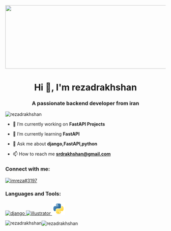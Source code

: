 <img width="1000px" height="200px" src="https://imgs.search.brave.com/Yiy95Yc9pQlOv2h4M2YBB6QyZyQSG2afEsRDKcFAq6U/rs:fit:860:0:0/g:ce/aHR0cHM6Ly90b2tl/bml6ZWRocS5jb20v/d3AtY29udGVudC91/cGxvYWRzLzIwMjIv/MDgvOC1hZXN0aGV0/aWMtYW5pbWUtZ2lm/LWJhbm5lci1kaXNj/b3JkLXNob290aW5n/LXN0YXJzLmdpZg.gif" alt="">
<h1 align="center">Hi 👋, I'm rezadrakhshan</h1>
<h3 align="center">A passionate backend developer from iran</h3>


<p align="left"> <img src="https://komarev.com/ghpvc/?username=rezadrakhshan&label=Profile%20views&color=0e75b6&style=flat" alt="rezadrakhshan" /> </p>

- 🔭 I’m currently working on **FastAPI Projects**

- 🌱 I’m currently learning **FastAPI**

- 💬 Ask me about **django,FastAPI,python**

- 📫 How to reach me **srdrakhshan@gmail.com**

<h3 align="left">Connect with me:</h3>
<p align="left">
<a href="https://discord.gg/imreza#3197" target="blank"><img align="center" src="https://raw.githubusercontent.com/rahuldkjain/github-profile-readme-generator/master/src/images/icons/Social/discord.svg" alt="imreza#3197" height="30" width="40" /></a>
</p>

<h3 align="left">Languages and Tools:</h3>
<p align="left"> <a href="https://www.djangoproject.com/" target="_blank" rel="noreferrer"> <img src="https://cdn.worldvectorlogo.com/logos/django.svg" alt="django" width="40" height="40"/> </a> <a href="https://www.adobe.com/in/products/illustrator.html" target="_blank" rel="noreferrer"> <img src="https://www.vectorlogo.zone/logos/adobe_illustrator/adobe_illustrator-icon.svg" alt="illustrator" width="40" height="40"/> </a> <a href="https://www.python.org" target="_blank" rel="noreferrer"> <img src="https://raw.githubusercontent.com/devicons/devicon/master/icons/python/python-original.svg" alt="python" width="40" height="40"/> </a> </p>

<p><img align="left" src="https://github-readme-stats.vercel.app/api/top-langs?username=rezadrakhshan&show_icons=true&locale=en&layout=compact" alt="rezadrakhshan" /></p>



<p><img align="center" src="https://github-readme-streak-stats.herokuapp.com/?user=rezadrakhshan&" alt="rezadrakhshan" /></p>
